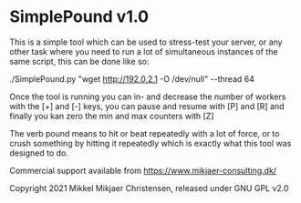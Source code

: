 # SimplePound v1.0

This is a simple tool which can be used to stress-test your server, or any other
task where you need to run a lot of simultaneous instances of the same script, 
this can be done like so:
 
./SimplePound.py "wget http://192.0.2.1 -O /dev/null" --thread 64

Once the tool is running you can in- and decrease the number of workers with the 
[+] and [-] keys, you can pause and resume with [P] and [R] and finally you kan 
zero the min and max counters with [Z]

The verb pound means to hit or beat repeatedly with a lot of force, or to crush 
something by hitting it repeatedly which is exactly what this tool was designed 
to do.

Commercial support available from https://www.mikjaer-consulting.dk/

Copyright 2021 Mikkel Mikjaer Christensen, released under GNU GPL v2.0

